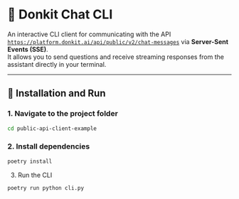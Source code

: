 # 🧠 Donkit Chat CLI

An interactive CLI client for communicating with the API [`https://platform.donkit.ai/api/public/v2/chat-messages`](https://platform.donkit.ai/api/public/v2/chat-messages) via **Server-Sent Events (SSE)**.  
It allows you to send questions and receive streaming responses from the assistant directly in your terminal.

---

## 🚀 Installation and Run

### 1. Navigate to the project folder
```bash
cd public-api-client-example
```

### 2. Install dependencies
```bash
poetry install
```

3. Run the CLI
```bash
poetry run python cli.py
```


